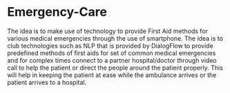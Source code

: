 # Emergency-Care
The idea is to make use of technology to provide First Aid methods for various medical emergencies through the use of smartphone. The idea is to club technologies such as NLP that is provided by DialogFlow to provide predefined methods of first aids for set of common medical emergencies and for complex times connect to a partner hospital/doctor through video call to help the patient or direct the people around the patient properly. This will help in keeping the patient at ease while the ambulance arrives or the patient arrives to a hospital.
